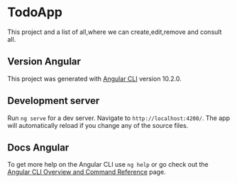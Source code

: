# TodoApp
This project and a list of all,where we can create,edit,remove and consult all.

## Version Angular
This project was generated with [Angular CLI](https://github.com/angular/angular-cli) version 10.2.0.

## Development server

Run `ng serve` for a dev server. Navigate to `http://localhost:4200/`. The app will automatically reload if you change any of the source files.

## Docs Angular

To get more help on the Angular CLI use `ng help` or go check out the [Angular CLI Overview and Command Reference](https://angular.io/cli) page.

